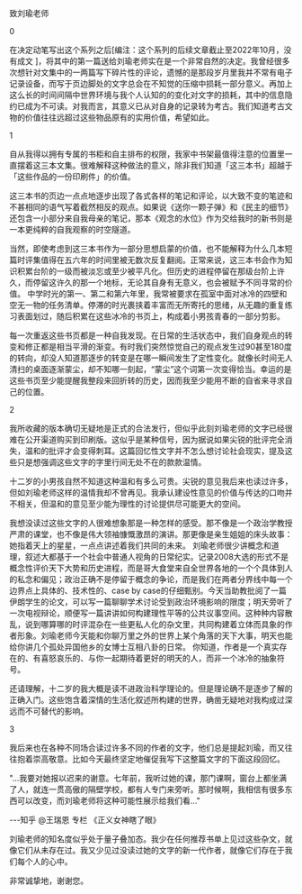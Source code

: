 
致刘瑜老师


0 

在决定动笔写出这个系列之后[编注：这个系列的后续文章截止至2022年10月，没有成文 ]，将其中的第一篇送给刘瑜老师实在是一个非常自然的决定。我曾经很多次想针对文集中的一两篇写下碎片性的评论，遗憾的是那段岁月里我并不常有电子记录设备，而写于页边脚处的文字总会在不知觉的压缩中损耗一部分意义。再加上这么长的时间间隔中世界环境与我个人认知的的变化对文字的损耗，其中的信息隐约已成为不可读。对我而言，其意义已从对自身的记录转为考古。我们知道考古文物的价值往往远超过这些物品原有的实用价值，希望如此。 


1 

自从我得以拥有专属的书柜和自主排布的权限，我家中书架最值得注意的位置里一直摆着这三本文集。很难解释这种做法的意义，除非我们知道「这三本书」超越于「这些作品的一份印刷件」的价值。 

这三本书的页边一点点地逐步出现了各式各样的笔记和评论，以大致不变的笔迹和不甚相同的语气写着截然相反的观点。如果说《送你一颗子弹》和《民主的细节》还包含一小部分来自我母亲的笔记，那本《观念的水位》作为交给我时的新书则是一本更纯粹的自我观察的时空隧道。 

当然，即使考虑到这三本书作为一部分思想启蒙的价值，也不能解释为什么几本短篇时评集值得在五六年的时间里被无数次反复翻阅。正常来说，这三本书会作为知识积累台阶的一级而被淡忘或至少被平凡化。但历史的进程停留在那级台阶上许久，而停留这许久的那一个地标，无论其自身有无意义，也会被赋予不同寻常的价值。 中学时光的第一、第二和第六年里，我常被要求在孤室中面对冰冷的四壁和空无一物的任务清单。停滞的时光裹挟着丰富而无所寄托的思绪，从无趣的重复练习表面划过，随后积累在这些冰冷的书页上，构成着小男孩青春的一部分剪影。 

每一次重返这些书页都是一种自我发现。在日常的生活状态中，我们自身观点的转变和修正都是相当平滑的渐变。有时我们突然惊觉自己的观点发生过90甚至180度的转向，却没人知道那逐步的转变是在哪一瞬间发生了定性变化。就像长时间无人清扫的桌面逐渐蒙尘，却不知哪一刻起，“蒙尘”这个词第一次变得恰当。幸运的是这些书页至少能提醒我整段来回折转的历史，因而我至少能用不断的自省来寻求自己的位置。 


2 

我所收藏的版本确切无疑地是正式的合法发行，但似乎此刻刘瑜老师的文字已经很难在公开渠道购买到印刷版。这似乎是某种信号，因为据说如果尖锐的批评完全消失，温和的批评才会变得刺耳。这篇回忆性文字并不怎么想讨论社会现实，提及这些只是想强调这些文字的字里行间无处不在的款款温情。 

十二岁的小男孩自然不知道这种温和有多么可贵。尖锐的意见我后来也读过许多，但如刘瑜老师这样的温情我却不曾再见。我承认建设性意见的价值与传达的口吻并不相关，但温和的意见至少能为理性的讨论提供尽可能更大的空间。 

我想没读过这些文字的人很难想象那是一种怎样的感受。那不像是一个政治学教授严肃的课堂，也不像是伟大领袖慷慨激昂的演讲。那更像是亲生姐姐的床头故事：她指着天上的星星，一点点讲述着我们共同的未来。 刘瑜老师很少讲概念和道理，叙述大都基于一个社会中普通人视角的日常纪实。记录2008大选的形式不是概念性评价天下大势和历史进程，而是哥大食堂来自全世界各地的一个个具体到人的私念和偏见；政治正确不是停留于概念的争论，而是我们在两者分界线中每一个边界点上具体的、技术性的、case by case的仔细甄别。今天当助教批阅了一篇伊朗学生的论文，可以写一篇聊聊学术讨论受到政治环境影响的限度；明天旁听了一次电视辩论，顺便写一篇讲讲如何构建理性平等的公共议事空间。这种种内容散乱，说到哪算哪的时评混杂在一些更私人化的杂文里，共同构建着立体而具象的作者形象。刘瑜老师今天能和你聊万里之外的世界上某个角落的天下大事，明天也能给你讲几个孤处异国他乡的女博士互相八卦的日常。 你知道，作者是一个真实存在的、有喜怒哀乐的、与你一起期待着更好的明天的人，而非一个冰冷的抽象符号。 

还请理解，十二岁的我大概是读不进政治科学理论的。但是理论确不是逐步了解的正确入门。这些饱含着深情的生活化叙述所构建的世界，确凿无疑地对我构成过深远而不可替代的影响。 


3 

我后来也在各种不同场合读过许多不同的作者的文字，他们总是提起刘瑜，而又往往抱着崇高敬意。比如今天最终坚定地催促我写下这整篇文字的下面这段回忆。 

"…我要对她报以迟来的谢意。七年前，我听过她的课，那门课啊，窗台上都坐满了人，就连一贯高傲的隔壁学校，都有人专门来旁听。那时候啊，我相信有很多东西可以改变，而刘瑜老师将这种可能性展示给我们看…" 

---知乎 @王瑞恩 专栏 《正义女神瞎了眼》 

刘瑜老师的知名度似乎处于量子叠加态。我少在任何推荐书单上见过这些杂文，就像它们从未存在过。我又少见过没读过她的文字的新一代作者，就像它们存在于我们每个人的心中。 

非常诚挚地，谢谢您。





